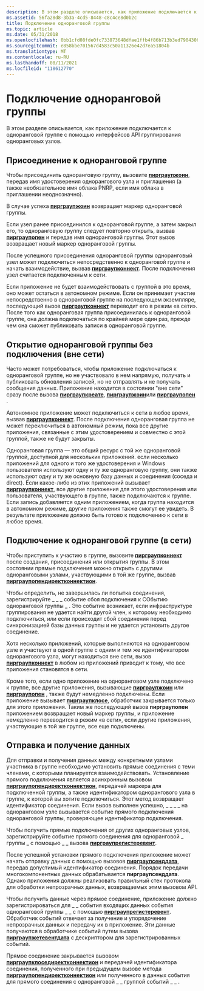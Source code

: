 ```yaml
---
description: В этом разделе описывается, как приложение подключается к одноранговой группе с помощью интерфейсов API группирования одноранговых узлов.
ms.assetid: 56fa28d8-3b3a-4cd5-8448-c8c4ce8d0b2c
title: Подключение одноранговой группы
ms.topic: article
ms.date: 05/31/2018
ms.openlocfilehash: 0bb1cfd08fde0fc733873648dfae1ffb4f86b713b3ed790430686b641a893d23
ms.sourcegitcommit: e858bbe701567d4583c50a11326e42d7ea51804b
ms.translationtype: MT
ms.contentlocale: ru-RU
ms.lasthandoff: 08/11/2021
ms.locfileid: "118612770"
---
```

# <a name="how-to-connect-to-a-peer-group"></a>Подключение одноранговой группы

В этом разделе описывается, как приложение подключается к одноранговой группе с помощью интерфейсов API группирования одноранговых узлов.

## <a name="joining-a-peer-group"></a>Присоединение к одноранговой группе

Чтобы присоединить одноранговую группу, вызовите [**пирграупжоин**](/windows/desktop/api/P2P/nf-p2p-peergroupjoin), передав имя удостоверения однорангового узла и приглашения (а также необязательное имя облака PNRP, если имя облака в приглашении неоднозначно).

В случае успеха [**пирграупжоин**](/windows/desktop/api/P2P/nf-p2p-peergroupjoin) возвращает маркер одноранговой группы.

Если узел ранее присоединился к одноранговой группе, а затем закрыл его, то одноранговую группу следует повторно открыть, вызвав [**пирграупопен**](/windows/desktop/api/P2P/nf-p2p-peergroupopen) и передав имя одноранговой группы. Этот вызов возвращает новый маркер одноранговой группы.

После успешного присоединения одноранговой группы одноранговый узел может подключиться непосредственно к одноранговой группе и начать взаимодействие, вызвав [**пирграупконнект**](/windows/desktop/api/P2P/nf-p2p-peergroupconnect). После подключения узел считается подключенным к сети.

Если приложение не будет взаимодействовать с группой в это время, оно может остаться в автономном режиме. Если он принимает участие непосредственно в одноранговой группе на последующем экземпляре, последующий вызов [**пирграупконнект**](/windows/desktop/api/P2P/nf-p2p-peergroupconnect) переводит его в режим «в сети». После того как одноранговая группа присоединилась к одноранговой группе, она должна подключаться по крайней мере один раз, прежде чем она сможет публиковать записи в одноранговой группе.

## <a name="opening-a-peer-group-without-connecting-offline"></a>Открытие одноранговой группы без подключения (вне сети)

Часто может потребоваться, чтобы приложение подключаться к одноранговой группе, но не участвовало в нем напрямую, получать и публиковать обновления записей, но не отправлять и не получать сообщения данных. Приложение находится в состоянии "вне сети" сразу после вызова [**пирграупкреате**](/windows/desktop/api/P2P/nf-p2p-peergroupcreate), [**пирграупжоин**](/windows/desktop/api/P2P/nf-p2p-peergroupjoin)или [**пирграупопен**](/windows/desktop/api/P2P/nf-p2p-peergroupopen) .

Автономное приложение может подключиться к сети в любое время, вызвав [**пирграупконнект**](/windows/desktop/api/P2P/nf-p2p-peergroupconnect). После подключения одноранговая группа не может переключиться в автономный режим, пока все другие приложения, связанные с этим удостоверением и совместно с этой группой, также не будут закрыты.

Одноранговая группа — это общий ресурс с той же одноранговой группой, доступной для нескольких приложений. если несколько приложений для одного и того же удостоверения и Windows пользователя используют одну и ту же одноранговую группу, они также используют одну и ту же основную базу данных и соединения (соседа и direct). Если какое-либо из этих приложений вызывает [**пирграупконнект**](/windows/desktop/api/P2P/nf-p2p-peergroupconnect), все другие приложения для этого удостоверения или пользователя, участвующего в группе, также подключаются к группе. Если запись добавляется одним приложением, когда группа находится в автономном режиме, другие приложения также смогут ее увидеть. В результате приложение должно быть готово к подключению к сети в любое время.

## <a name="connecting-to-a-peer-group-online"></a>Подключение к одноранговой группе (в сети)

Чтобы приступить к участию в группе, вызовите [**пирграупконнект**](/windows/desktop/api/P2P/nf-p2p-peergroupconnect) после создания, присоединения или открытия группы. В этом состоянии прямые подключения можно открыть с другими одноранговыми узлами, участвующими в той же группе, вызвав [**пирграупопендиректконнектион**](/windows/desktop/api/P2P/nf-p2p-peergroupopendirectconnection).

Чтобы определить, не завершилась ли попытка соединения, зарегистрируйте \_ \_ \_ событие сбоя подключения к СОбытию одноранговой группы \_ . Это событие возникает, если инфраструктуре группирования не удается найти другой член, к которому необходимо подключиться, или если происходит сбой соединения перед синхронизацией базы данных группы и не удается установить другое соединение.

Хотя несколько приложений, которые выполняются на одноранговом узле и участвуют в одной группе с одним и тем же идентификатором однорангового узла, могут находиться вне сети, вызов [**пирграупконнект**](/windows/desktop/api/P2P/nf-p2p-peergroupconnect) в любом из приложений приводит к тому, что все приложения становятся в сети.

Кроме того, если одно приложение на одноранговом узле подключено к группе, все другие приложения, вызывающие [**пирграупжоин**](/windows/desktop/api/P2P/nf-p2p-peergroupjoin) или [**пирграупопен**](/windows/desktop/api/P2P/nf-p2p-peergroupopen) , также будут немедленно подключены. Если приложение вызывает [**пирграупклосе**](/windows/desktop/api/P2P/nf-p2p-peergroupclose), обработчик закрывается только для этого приложения. Таким же последующий вызов **пирграупопен** приложением возвращает новый маркер группы, и приложение немедленно переводится в режим «в сети», если другие приложения, участвующие в той же группе, все еще подключены.

## <a name="sending-and-receiving-data"></a>Отправка и получение данных

Для отправки и получения данных между конкретными узлами участника в группе необходимо установить прямые соединения с теми членами, с которыми планируется взаимодействовать. Установление прямого подключения является асинхронным вызовом [**пирграупопендиректконнектион**](/windows/desktop/api/P2P/nf-p2p-peergroupopendirectconnection), передачей маркера для подключенной группы, а также идентификатором однорангового узла в группе, к которой вы хотите подключиться. Этот метод возвращает идентификатор соединения. Если вызов выполнен успешно, \_ \_ \_ \_ на одноранговом узле вызывается событие прямого подключения одноранговой группы, проверяющее идентификатор подключения.

Чтобы получить прямые подключения от других одноранговых узлов, зарегистрируйте событие прямого соединения для одноранговой \_ группы \_ с помощью \_ \_ вызова [**пирграупрегистеревент**](/windows/desktop/api/P2P/nf-p2p-peergroupregisterevent).

После успешной установки прямого подключения приложение может начать отправку данных с помощью вызовов [**пирграупсенддата**](/windows/desktop/api/P2P/nf-p2p-peergroupsenddata), передав допустимый идентификатор соединения. Порядок передачи многокомпонентных данных обрабатывается **пирграупсенддата**. Однако приложения должны реализовать правильный стек протокола для обработки непрозрачных данных, возвращаемых этим вызовом API.

Чтобы получить данные через прямое соединение, приложение должно зарегистрироваться для \_ \_ события входящих данных события одноранговой группы \_ \_ с помощью [**пирграупрегистеревент**](/windows/desktop/api/P2P/nf-p2p-peergroupregisterevent). Обработчик событий отвечает за получение и упорядочение непрозрачных данных и передачу их в приложение. Эти данные получаются в обработчике событий путем вызова [**пирграупжетевентдата**](/windows/desktop/api/P2P/nf-p2p-peergroupgeteventdata) с дескриптором для зарегистрированных событий.

Прямое соединение закрывается вызовом [**пирграупклоседиректконнектион**](/windows/desktop/api/P2P/nf-p2p-peergroupclosedirectconnection) и передачей идентификатора соединения, полученного при предыдущем вызове метода [**пирграупопендиректконнектион**](/windows/desktop/api/P2P/nf-p2p-peergroupopendirectconnection) или полученного в данных события для прямого соединения с одноранговой \_ \_ группой событий \_ \_ .

 

 



